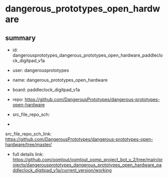 # dangerous_prototypes_open_hardware
 
## summary 
* id: dangerousprototypes_dangerous_prototypes_open_hardware_paddleclock_digitpad_v1a
* user: dangerousprototypes
* name: dangerous_prototypes_open_hardware
* board: paddleclock_digitpad_v1a
* repo: https://github.com/DangerousPrototypes/dangerous-prototypes-open-hardware



* src_file_repo_sch: 
*
 src_file_repo_sch_link: https://github.com/DangerousPrototypes/dangerous-prototypes-open-hardware/tree/master/
* full details link: https://github.com/oomlout/oomlout_oomp_project_bot_v_2/tree/main/projects/dangerousprototypes_dangerous_prototypes_open_hardware_paddleclock_digitpad_v1a/current_version/working  






